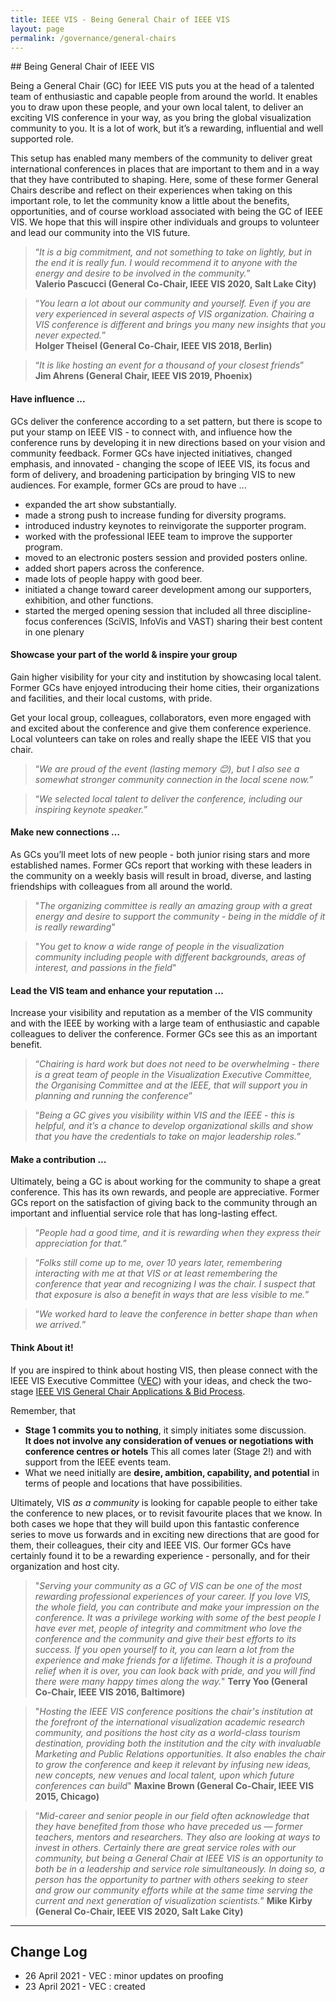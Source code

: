 ```yaml
---
title: IEEE VIS - Being General Chair of IEEE VIS
layout: page
permalink: /governance/general-chairs
---
```


## Being General Chair of IEEE VIS

Being a General Chair (GC) for IEEE VIS puts you at the head of a talented team of enthusiastic and capable people from around the world. It enables you to draw upon these people, and your own local talent, to deliver an exciting VIS conference in your way, as you bring the global visualization community to you. It is a lot of work, but it’s a rewarding, influential and well supported role.

This setup has enabled many members of the community to deliver great international conferences in places that are important to them and in a way that they have contributed to shaping. Here, some of these former General Chairs describe and reflect on their experiences when taking on this important role, to let the community know a little about the benefits, opportunities, and of course workload associated with being the GC of IEEE VIS. We hope that this will inspire other individuals and groups to volunteer and lead our community into the VIS future.

> “_It is a big commitment, and not something to take on lightly, but in the end it is really fun. I would recommend it to anyone with the energy and desire to be involved in the community._”<br/>
**Valerio Pascucci (General Co-Chair, IEEE VIS 2020, Salt Lake City)**

> “_You learn a lot about our community and yourself. Even if you are very experienced in several aspects of VIS organization. Chairing a VIS conference is different and brings you many new insights that you never expected._”<br/>
**Holger Theisel (General Co-Chair, IEEE VIS 2018, Berlin)**

> “_It is like hosting an event for a thousand of your closest friends_”<br/>
**Jim Ahrens (General Chair, IEEE VIS 2019, Phoenix)**

#### Have influence ...
GCs deliver the conference according to a set pattern, but there is scope to put your stamp on IEEE VIS - to connect with, and influence how the conference runs by developing it in new directions based on your vision and community feedback. Former GCs have injected initiatives, changed emphasis, and innovated - changing the scope of IEEE VIS, its focus and form of delivery, and broadening participation by bringing VIS to new audiences. For example, former GCs are proud to have ...
 * expanded the art show substantially.
 * made a strong push to increase funding for diversity programs.
 * introduced industry keynotes to reinvigorate the supporter program.
 * worked with the professional IEEE team to improve the supporter program.
 * moved to an electronic posters session and provided posters online.
 * added short papers across the conference.
 * made lots of people happy with good beer.
 * initiated a change toward career development among our supporters, exhibition, and other functions.
 * started the merged opening session that included all three discipline-focus conferences (SciVIS, InfoVis and VAST) sharing their best content in one plenary

#### Showcase your part of the world &amp; inspire your group
Gain higher visibility for your city and institution by showcasing local talent. Former GCs have enjoyed introducing their home cities, their organizations and facilities, and their local customs, with pride.

Get your local group, colleagues, collaborators, even more engaged with and excited about the conference and give them conference experience. Local volunteers can take on roles and really shape the IEEE VIS that you chair.

> “_We are proud of the event (lasting memory 😊), but I also see a somewhat stronger community connection in the local scene now._”

> “_We selected local talent to deliver the conference, including our inspiring keynote speaker._”

#### Make new connections …

As GCs you’ll meet lots of new people - both junior rising stars and more established names. Former GCs report that working with these leaders in the community on a weekly basis will result in broad, diverse, and lasting friendships with colleagues from all around the world.

> "_The organizing committee is really an amazing group with a great energy and desire to support the community - being in the middle of it is really rewarding_"

> "_You get to know a wide range of people in the visualization community including people with different backgrounds, areas of interest, and passions in the field_"

#### Lead the VIS team and enhance your reputation ...

Increase your visibility and reputation as a member of the VIS community and with the IEEE by working with a large team of enthusiastic and capable colleagues to deliver the conference. Former GCs see this as an important benefit.

> “_Chairing is hard work but does not need to be overwhelming - there is a great team of people in the Visualization Executive Committee, the Organising Committee and at the IEEE, that will support you in planning and running the conference_”

> “_Being a GC gives you visibility within VIS and the IEEE - this is helpful, and it’s a chance to develop organizational skills and show that you have the credentials to take on major leadership roles._”

#### Make a contribution ...

Ultimately, being a GC is about working for the community to shape a great conference. This has its own rewards, and people are appreciative. Former GCs report on the satisfaction of giving back to the community through an important and influential service role that has long-lasting effect.

> “_People had a good time, and it is rewarding when they express their appreciation for that._”

> “_Folks still come up to me, over 10 years later, remembering interacting with me at that VIS or at least remembering the conference that year and recognizing I was the chair. I suspect that that exposure is also a benefit in ways that are less visible to me._”

> “_We worked hard to leave the conference in better shape than when we arrived._”

#### Think About it!

If you are inspired to think about hosting VIS, then please connect with the IEEE VIS Executive Committee ([VEC](mailto:vec@ieeevis.org)) with your ideas, and check the two-stage [IEEE VIS General Chair Applications & Bid Process](https://ieeevis.org/governance/bids).

Remember, that
 * **Stage 1 commits you to nothing**, it simply initiates some discussion.<br/>**It does not involve any consideration of venues or negotiations with conference centres or hotels** This all comes later (Stage 2!) and with support from the IEEE events team.
 * What we need initially are **desire, ambition, capability, and potential** in terms of people and locations that have possibilities.

Ultimately, VIS _as a community_ is looking for capable people to either take the conference to new places, or to revisit favourite places that we know. In both cases we hope that they will build upon this fantastic conference series to move us forwards and in exciting new directions that are good for them, their colleagues, their city and IEEE VIS. Our former GCs have certainly found it to be a rewarding experience - personally, and for their organization and host city.

> "_Serving your community as a GC of VIS can be one of the most rewarding professional experiences of your career. If you love VIS, the whole field, you can contribute and make your impression on the conference. It was a privilege working with some of the best people I have ever met, people of integrity and commitment who love the conference and the community and give their best efforts to its success. If you open yourself to it, you can learn a lot from the experience and make friends for a lifetime. Though it is a profound relief when it is over, you can look back with pride, and you will find there were many happy times along the way._"
**Terry Yoo (General Co-Chair, IEEE VIS 2016, Baltimore)**

> "_Hosting the IEEE VIS conference positions the chair's institution at the forefront of the international visualization academic research community, and positions the host city as a world-class tourism destination, providing both the institution and the city with invaluable Marketing and Public Relations opportunities. It also enables the chair to grow the conference and keep it relevant by infusing new ideas, new concepts, new venues and local talent, upon which future conferences can build_"
**Maxine Brown (General Co-Chair, IEEE VIS 2015, Chicago)**

> “_Mid-career and senior people in our field often acknowledge that they have benefited from those who have preceded us — former teachers, mentors and researchers.  They also are looking at ways to invest in others. Certainly there are great service roles with our community, but being a General Chair at IEEE VIS is an opportunity to both be in a leadership and service role simultaneously. In doing so, a person has the opportunity to partner with others seeking to steer and grow our community efforts while at the same time serving the current and next generation of visualization scientists._”
**Mike Kirby (General Co-Chair, IEEE VIS 2020, Salt Lake City)**

---

## Change Log
* 26 April 2021 - VEC : minor updates on proofing
* 23 April 2021 - VEC : created
